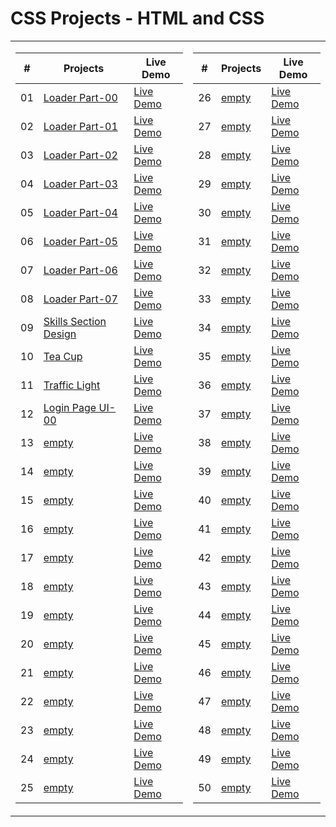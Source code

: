  <!-- # 50 Projects in 50 Days - HTML/CSS and JavaScript -->
 # CSS Projects - HTML and CSS

<!-- This is the main repository for all of the projects in the course.

-   [Course Link](https://www.com/50-Projects-In-50-Days) -->

<table>
<tr>
<td>


|  #  | Projects | Live Demo |
| :-: | --------------------------------------------------------------------------------------------------------------------------- | --------------------------------------------------------------------------------- |
| 01  | [Loader Part-00](https://github.com/Rajat0063/CSS-Projects/tree/main/Loaders/Part-00)                             | [Live Demo](https://css-loaders-part00-yr.netlify.app/)               |
| 02  | [Loader Part-01](https://github.com/Rajat0063/CSS-Projects/tree/main/Loaders/Part-01)                               | [Live Demo](https://css-loaders-part01-yr.netlify.app/)                |
| 03  | [Loader Part-02](https://github.com/Rajat0063/CSS-Projects/tree/main/Loaders/Part-02)                       | [Live Demo](https://css-loaders-part02-yr.netlify.app/) |
| 04  | [Loader Part-03](https://github.com/Rajat0063/CSS-Projects/tree/main/Loaders/Part-03)                          | [Live Demo](https://css-loaders-part03-yr.netlify.app/)          |
| 05  | [Loader Part-04](https://github.com/Rajat0063/CSS-Projects/tree/main/Loaders/Part-04)                               | [Live Demo](https://css-loaders-part04-yr.netlify.app/)                |
| 06  | [Loader Part-05](https://github.com/Rajat0063/CSS-Projects/tree/main/Loaders/Part-05)                           | [Live Demo](https://css-loaders-part05-yr.netlify.app/)              |
| 07  | [Loader Part-06](https://github.com/Rajat0063/CSS-Projects/tree/main/Loaders/Part-06)                       | [Live Demo](https://css-loaders-part06-yr.netlify.app/)            |
| 08  | [Loader Part-07](https://github.com/Rajat0063/CSS-Projects/tree/main/Loaders/Part-07)                                         | [Live Demo](https://css-loaders-part07-yr.netlify.app/)                     |
| 09  | [Skills Section Design](https://github.com/Rajat0063/CSS-Projects/tree/main/Skills%20Section%20Design)                                     | [Live Demo](https://css-skills-section-design-yr.netlify.app/)                   |
| 10  | [Tea Cup](https://github.com/Rajat0063/CSS-Projects/tree/main/Tea%20Cup)                                         | [Live Demo](https://css-tea-cup-yr.netlify.app/)                     |
| 11  | [Traffic Light](https://github.com/Rajat0063/CSS-Projects/tree/main/Traffic%20Light)                               | [Live Demo](https://css-traffic-light-yr.netlify.app/)                |
| 12  | [Login Page UI-00](https://github.com/Rajat0063/CSS-Projects/tree/main/Login%20Pages/Login%20UI-00)                                   | [Live Demo](https://css-login-pages-ui-00.netlify.app/)                  |
| 13  | [empty]()                   | [Live Demo]()          |
| 14  | [empty]()                     | [Live Demo]()           |
| 15  | [empty]()                   | [Live Demo]()          |
| 16  | [empty]()                                     | [Live Demo]()                   |
| 17  | [empty]()                                         | [Live Demo]()                     |
| 18  | [empty]()                         | [Live Demo]()             |
| 19  | [empty]()                                     | [Live Demo]()                   |
| 20  | [empty]()                   | [Live Demo]()          |
| 21  | [empty]()                                     | [Live Demo]()                   |
| 22  | [empty]()                                     | [Live Demo]()                   |
| 23  | [empty]()                               | [Live Demo]()                |
| 24  | [empty]()                     | [Live Demo]()           |
| 25  | [empty]()                                 | [Live Demo]()                 |

<!-- **NOTE ON PULL REQUESTS**: All of these projects are part of the course. While I do appreciate people trying to make some things prettier or adding new features, we are only accepting pull requests and looking at issues for bug fixes so that the code stays inline with the course. -->

</td>
<td>

|  #  | Projects | Live Demo |
| :-: | --------------------------------------------------------------------------------------------------------------------------- | --------------------------------------------------------------------------------- |
| 26  | [empty]()               | [Live Demo]()        |
| 27  | [empty]()                       | [Live Demo]()            |
| 28  | [empty]()                             | [Live Demo]()               |
| 29  | [empty]()                       | [Live Demo]()            |
| 30  | [empty]()                           | [Live Demo]()              |
| 31  | [empty]()                       | [Live Demo]()            |
| 32  | [empty]()                             | [Live Demo]()               |
| 33  | [empty]()                                         | [Live Demo]()                     |
| 34  | [empty]()                       | [Live Demo]()            |
| 35  | [empty]()                               | [Live Demo]()                |
| 36  | [empty]()                                       | [Live Demo]()                    |
| 37  | [empty]()                                             | [Live Demo]()                       |
| 38  | [empty]()                 | [Live Demo]()         |
| 39  | [empty]()   | [Live Demo]()  |
| 40  | [empty]()                     | [Live Demo]()           |
| 41  | [empty]()                         | [Live Demo]()             |
| 42  | [empty]()                           | [Live Demo]()              |
| 43  | [empty]()                       | [Live Demo]()            |
| 44  | [empty]()                     | [Live Demo]()           |
| 45  | [empty]()         | [Live Demo]()     |
| 46  | [empty]()                                           | [Live Demo]()                      |
| 47  | [empty]()           | [Live Demo]()      |
| 48  | [empty]()                         | [Live Demo]()             |
| 49  | [empty]()                                         | [Live Demo]()                     |
| 50  | [empty]()                         | [Live Demo]()             |

</td>
</tr>
</table>